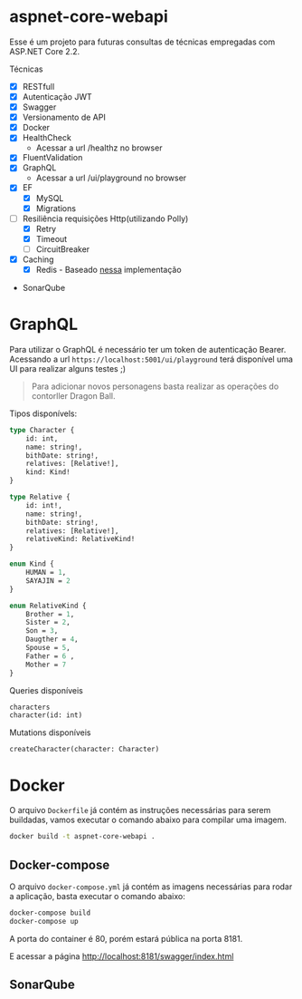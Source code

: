 # aspnet-core-webapi

Esse é um projeto para futuras consultas de técnicas empregadas com ASP.NET Core 2.2.

Técnicas

- [x] RESTfull
- [x] Autenticação JWT
- [x] Swagger
- [x] Versionamento de API
- [x] Docker
- [x] HealthCheck
  - Acessar a url /healthz no browser
- [x] FluentValidation
- [x] GraphQL
    - Acessar a url /ui/playground no browser
- [x] EF
    - [x] MySQL 
	- [x] Migrations
- [ ] Resiliência requisições Http(utilizando Polly)
  - [x] Retry
  - [x] Timeout
  - [ ] CircuitBreaker
- [x] Caching
  - [x] Redis - Baseado [nessa](https://ruhul.wordpress.com/2014/07/23/use-redis-as-cache-provider/ ) implementação
- SonarQube

# GraphQL

Para utilizar o GraphQL é necessário ter um token de autenticação Bearer.
Acessando a url `https://localhost:5001/ui/playground` terá disponível uma UI para realizar alguns testes ;)

> Para adicionar novos personagens basta realizar as operações do contorller Dragon Ball.

Tipos disponívels:

```graphql
type Character {
    id: int,
    name: string!,
    bithDate: string!,
    relatives: [Relative!],
    kind: Kind!
}

type Relative {
    id: int!,
    name: string!,
    bithDate: string!,
    relatives: [Relative!],
    relativeKind: RelativeKind!
}

enum Kind {
    HUMAN = 1,
    SAYAJIN = 2
}

enum RelativeKind {
    Brother = 1,
    Sister = 2,
    Son = 3,
    Daugther = 4,
    Spouse = 5,
    Father = 6 ,
    Mother = 7
}
```

Queries disponíveis

```graphql
characters
character(id: int)
```

Mutations disponíveis

```
createCharacter(character: Character)
```
# Docker

O arquivo `Dockerfile` já contém as instruções necessárias para serem buildadas, vamos executar o comando abaixo para compilar uma imagem.

```bash
docker build -t aspnet-core-webapi .
```

## Docker-compose

O arquivo `docker-compose.yml` já contém as imagens necessárias para rodar a aplicação, basta executar o comando abaixo:

```bash
docker-compose build
docker-compose up
```

A porta do container é 80, porém estará pública na porta 8181.

E acessar a página [http://localhost:8181/swagger/index.html](http://localhost:8181/swagger/index.html)

## SonarQube
